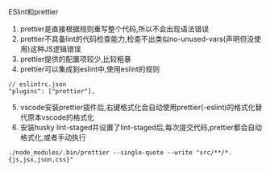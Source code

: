 ESlint和prettier
1. prettier是直接根据规则重写整个代码,所以不会出现语法错误
2. prettier不具备lint的代码检查能力,检查不出类似no-unused-vars(声明但没使用)这种JS逻辑错误
3. prettier提供的配置项较少,比较粗暴
4. prettier可以集成到eslint中,使用eslint的规则
```
// eslintrc.json
"plugins": ["prettier"],
```
5. vscode安装prettier插件后,右键格式化会自动使用prettier(-eslint)的格式化替代原本vscode的格式化
6. 安装husky lint-staged并设置了lint-staged后,每次提交代码,prettier都会自动格式化,或者手动执行
```
./node_modules/.bin/prettier --single-quote --write "src/**/*.{js,jsx,json,css}"
```